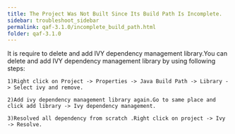 ```yaml
---
title: The Project Was Not Built Since Its Build Path Is Incomplete.
sidebar: troubleshoot_sidebar
permalink: qaf-3.1.0/incomplete_build_path.html
folder: qaf-3.1.0
---
```

It is require to delete and add IVY dependency management library.You can delete and add IVY dependency management library by using following steps: 

	1)Right click on Project -> Properties -> Java Build Path -> Library -> Select ivy and remove.

	2)Add ivy dependency management library again.Go to same place and click add library -> Ivy dependency management.

	3)Resolved all dependency from scratch .Right click on project -> Ivy -> Resolve.

 

 
